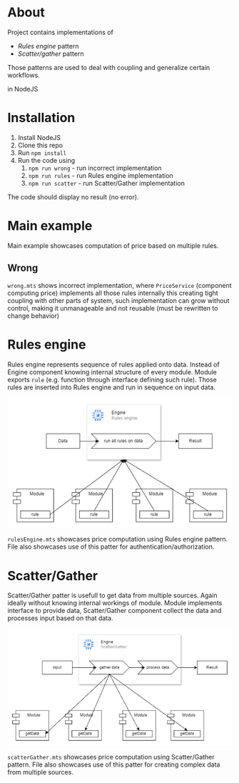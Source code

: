 # About
Project contains implementations of
 - *Rules engine* pattern
 - *Scatter/gather* pattern

Those patterns are used to deal with coupling and generalize certain workflows.

in NodeJS

# Installation
1. Install NodeJS
2. Clone this repo
3. Run `npm install`
4. Run the code using
	1. `npm run wrong` - run incorrect implementation
	2. `npm run rules` - run Rules engine implementation
	3. `npm run scatter` - run Scatter/Gather implementation

The code should display no result (no error).

# Main example
Main example showcases computation of price based on multiple rules.

## Wrong

`wrong.mts` shows incorrect implementation, where `PriceService` (component computing price) implements all those rules internally this creating tight coupling with other parts of system, such implementation can grow without control, making it unmanageable and not reusable (must be rewritten to change behavior)

# Rules engine

Rules engine represents sequence of rules applied onto data. Instead of Engine component knowing internal structure of every module. Module exports `rule` (e.g. function through interface defining such rule). Those rules are inserted into Rules engine and run in sequence on input data.

![Rules engine](/images/rules-engine.png)

`rulesEngine.mts` showcases price computation using Rules engine pattern. File also showcases use of this patter for authentication/authorization.


# Scatter/Gather

Scatter/Gather patter is usefull to get data from multiple sources. Again ideally without knowing internal workings of module. Module implements interface to provide data, Scatter/Gather component collect the data and processes input based on that data.

![Scatter/Gather](/images/scatter-gather.png)

`scatterGather.mts` showcases price computation using Scatter/Gather pattern. File also showcases use of this patter for creating complex data from multiple sources.
